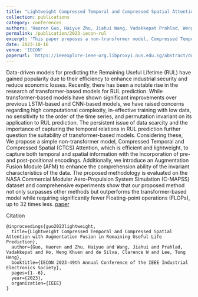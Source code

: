 ```yaml
---
title: "Lightweight Compressed Temporal and Compressed Spatial Attention with Augmentation Fusion in Remaining Useful Life Prediction"
collection: publications
category: conferences
authors: 'Haoren Guo, Haiyue Zhu, Jiahui Wang, Vadakkepat Prahlad, Weng Khuen Ho, Clarence W de Silva, Tong Heng Lee'
permalink: /publication/2023-iecon-rul
excerpt: 'This paper proposes a non-transformer model, Compressed Temporal and Compressed Spatial (CTCS) Attention, for predicting Remaining Useful Lifetime (RUL), addressing concerns with transformer-based models such as high computational complexity and ineffective handling of low data. The CTCS model efficiently captures temporal and spatial information with pre- and post-positional encodings, while an Augmentation Fusion Module (AFM) improves understanding of data invariances. Evaluated on the C-MAPSS dataset, the proposed model outperforms transformer-based methods in accuracy while reducing computational cost by up to 32 times fewer FLOPs.'
date: 2023-10-16
venue: 'IECON'
paperurl: 'https://ieeexplore-ieee-org.libproxy1.nus.edu.sg/abstract/document/10312336'
---
```


Data-driven models for predicting the Remaining Useful Lifetime (RUL) have gained popularity due to their efficiency to enhance industrial security and reduce economic losses. Recently, there has been a notable rise in the research of transformer-based models for RUL prediction. While transformer-based models have shown significant improvements over previous LSTM-based and CNN-based models, we have raised concerns regarding high computational complexity, in-effective training with low data, no sensitivity to the order of the time series, and permutation invariant on its application to RUL prediction. The persistent issue of data scarcity and the importance of capturing the temporal relations in RUL prediction further question the suitability of transformer-based models. Considering these, We propose a simple non-transformer model, Compressed Temporal and Compressed Spatial (CTCS) Attention, which is efficient and lightweight, to capture both temporal and spatial information with the incorporation of pre- and post-positional encodings. Additionally, we introduce an Augmentation Fusion Module (AFM) to enhance the comprehension ability of the invariant characteristics of the data. The proposed methodology is evaluated on the NASA Commercial Modular Aero-Propulsion System Simulation (C-MAPSS) dataset and comprehensive experiments show that our proposed method not only surpasses other methods but outperforms the transformer-based model while requiring significantly fewer Floating-point operations (FLOPs), up to 32 times less.
[paper](https://ieeexplore-ieee-org.libproxy1.nus.edu.sg/abstract/document/10312336)

Citation
```
@inproceedings{guo2023lightweight,
  title={Lightweight Compressed Temporal and Compressed Spatial Attention with Augmentation Fusion in Remaining Useful Life Prediction},
  author={Guo, Haoren and Zhu, Haiyue and Wang, Jiahui and Prahlad, Vadakkepat and Ho, Weng Khuen and de Silva, Clarence W and Lee, Tong Heng},
  booktitle={IECON 2023-49th Annual Conference of the IEEE Industrial Electronics Society},
  pages={1--6},
  year={2023},
  organization={IEEE}
}

```
